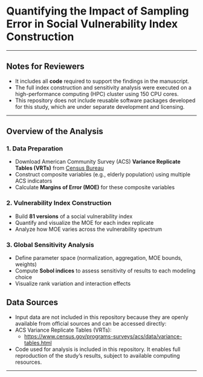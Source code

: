 # Quantifying the Impact of Sampling Error in Social Vulnerability Index Construction


---

## Notes for Reviewers

- It includes all **code** required to support the findings in the manuscript.
- The full index construction and sensitivity analysis were executed on a high-performance computing (HPC) cluster using 150 CPU cores. 
- This repository does not include reusable software packages developed for this study, which are under separate development and licensing.

---

## Overview of the Analysis

### 1. Data Preparation
- Download American Community Survey (ACS) **Variance Replicate Tables (VRTs)** from [Census Bureau](https://www.census.gov/programs-surveys/acs/data/variance-tables.html)
- Construct composite variables (e.g., elderly population) using multiple ACS indicators
- Calculate **Margins of Error (MOE)** for these composite variables

### 2. Vulnerability Index Construction
- Build **81 versions** of a social vulnerability index
- Quantify and visualize the MOE for each index replicate
- Analyze how MOE varies across the vulnerability spectrum

### 3. Global Sensitivity Analysis
- Define parameter space (normalization, aggregation, MOE bounds, weights)
- Compute **Sobol indices** to assess sensitivity of results to each modeling choice
- Visualize rank variation and interaction effects

## Data Sources

- Input data are not included in this repository because they are openly available from official sources and can be accessed directly:
- ACS Variance Replicate Tables (VRTs):
  - https://www.census.gov/programs-surveys/acs/data/variance-tables.html
- Code used for analysis is included in this repository. It enables full reproduction of the study’s results, subject to available computing resources.

---
